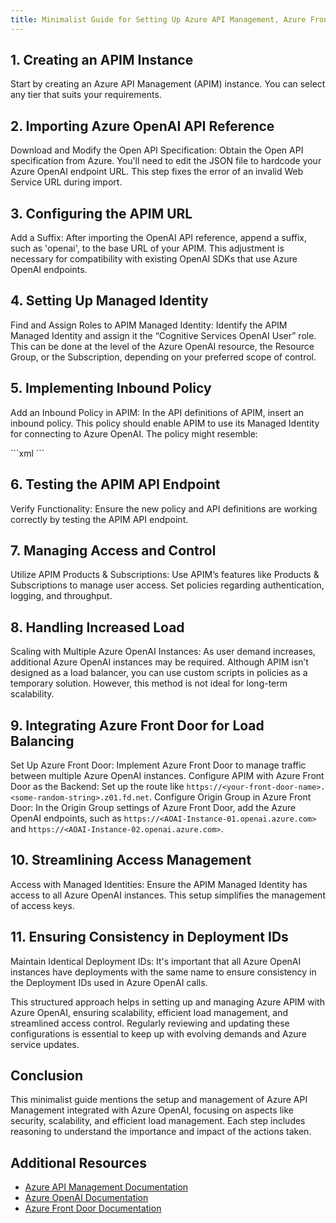 ```yaml
---
title: Minimalist Guide for Setting Up Azure API Management, Azure Front Door with Azure OpenAI
---
```

## 1. Creating an APIM Instance
Start by creating an Azure API Management (APIM) instance. You can select any tier that suits your requirements.

## 2. Importing Azure OpenAI API Reference
Download and Modify the Open API Specification: Obtain the Open API specification from Azure. You'll need to edit the JSON file to hardcode your Azure OpenAI endpoint URL. This step fixes the error of an invalid Web Service URL during import.

## 3. Configuring the APIM URL
Add a Suffix: After importing the OpenAI API reference, append a suffix, such as 'openai', to the base URL of your APIM. This adjustment is necessary for compatibility with existing OpenAI SDKs that use Azure OpenAI endpoints.

## 4. Setting Up Managed Identity
Find and Assign Roles to APIM Managed Identity: Identify the APIM Managed Identity and assign it the “Cognitive Services OpenAI User” role. This can be done at the level of the Azure OpenAI resource, the Resource Group, or the Subscription, depending on your preferred scope of control.

## 5. Implementing Inbound Policy
Add an Inbound Policy in APIM: In the API definitions of APIM, insert an inbound policy. This policy should enable APIM to use its Managed Identity for connecting to Azure OpenAI. The policy might resemble:

\`\`\`xml
<authentication-managed-identity resource="https://cognitiveservices.azure.com/" />
\`\`\`

## 6. Testing the APIM API Endpoint
Verify Functionality: Ensure the new policy and API definitions are working correctly by testing the APIM API endpoint.

## 7. Managing Access and Control
Utilize APIM Products & Subscriptions: Use APIM’s features like Products & Subscriptions to manage user access. Set policies regarding authentication, logging, and throughput.

## 8. Handling Increased Load
Scaling with Multiple Azure OpenAI Instances: As user demand increases, additional Azure OpenAI instances may be required. Although APIM isn’t designed as a load balancer, you can use custom scripts in policies as a temporary solution. However, this method is not ideal for long-term scalability.

## 9. Integrating Azure Front Door for Load Balancing
Set Up Azure Front Door: Implement Azure Front Door to manage traffic between multiple Azure OpenAI instances.
Configure APIM with Azure Front Door as the Backend: Set up the route like `https://<your-front-door-name>.<some-random-string>.z01.fd.net`.
Configure Origin Group in Azure Front Door: In the Origin Group settings of Azure Front Door, add the Azure OpenAI endpoints, such as `https://<AOAI-Instance-01.openai.azure.com>` and `https://<AOAI-Instance-02.openai.azure.com>`.

## 10. Streamlining Access Management
Access with Managed Identities: Ensure the APIM Managed Identity has access to all Azure OpenAI instances. This setup simplifies the management of access keys.

## 11. Ensuring Consistency in Deployment IDs
Maintain Identical Deployment IDs: It's important that all Azure OpenAI instances have deployments with the same name to ensure consistency in the Deployment IDs used in Azure OpenAI calls.

This structured approach helps in setting up and managing Azure APIM with Azure OpenAI, ensuring scalability, efficient load management, and streamlined access control. Regularly reviewing and updating these configurations is essential to keep up with evolving demands and Azure service updates.

## Conclusion
This minimalist guide mentions the setup and management of Azure API Management integrated with Azure OpenAI, focusing on aspects like security, scalability, and efficient load management. Each step includes reasoning to understand the importance and impact of the actions taken.

## Additional Resources
- [Azure API Management Documentation](https://docs.microsoft.com/en-us/azure/api-management/)
- [Azure OpenAI Documentation](https://docs.microsoft.com/en-us/azure/cognitive-services/openai/)
- [Azure Front Door Documentation](https://docs.microsoft.com/en-us/azure/frontdoor/)
